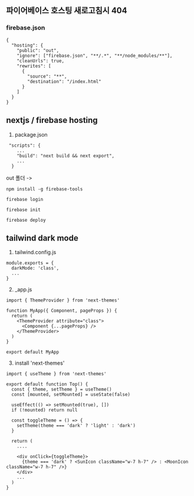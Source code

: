## 파이어베이스 호스팅 새로고침시 404

### firebase.json

```
{
  "hosting": {
    "public": "out",
    "ignore": ["firebase.json", "**/.*", "**/node_modules/**"],
    "cleanUrls": true,
    "rewrites": [
      {
        "source": "**",
        "destination": "/index.html"
      }
    ]
  }
}

```

## nextjs / firebase hosting

1. package.json

```
 "scripts": {
    ...
    "build": "next build && next export",
    ...
  }
```

out 폴더 ->

```
npm install -g firebase-tools

firebase login

firebase init

firebase deploy
```

## tailwind dark mode

1. tailwind.config.js

```
module.exports = {
  darkMode: 'class',
  ...
}
```

2. \_app.js

```
import { ThemeProvider } from 'next-themes'

function MyApp({ Component, pageProps }) {
  return (
    <ThemeProvider attribute="class">
      <Component {...pageProps} />
    </ThemeProvider>
  )
}

export default MyApp
```

3. install 'next-themes'

```
import { useTheme } from 'next-themes'

export default function Top() {
  const { theme, setTheme } = useTheme()
  const [mounted, setMounted] = useState(false)

  useEffect(() => setMounted(true), [])
  if (!mounted) return null

  const toggleTheme = () => {
    setTheme(theme === 'dark' ? 'light' : 'dark')
  }

  return (
    ....

    <div onClick={toggleTheme}>
      {theme === 'dark' ? <SunIcon className="w-7 h-7" /> : <MoonIcon className="w-7 h-7" />}
    </div>
    ...
  )
}
```
